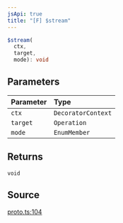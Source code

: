 ```yaml
---
jsApi: true
title: "[F] $stream"
---
```


```ts
$stream(
  ctx,
  target,
  mode): void
```

## Parameters

| Parameter | Type               |
| :-------- | :----------------- |
| `ctx`     | `DecoratorContext` |
| `target`  | `Operation`        |
| `mode`    | `EnumMember`       |

## Returns

`void`

## Source

[proto.ts:104](https://github.com/markcowl/cadl/blob/3db15286/packages/protobuf/src/proto.ts#L104)
